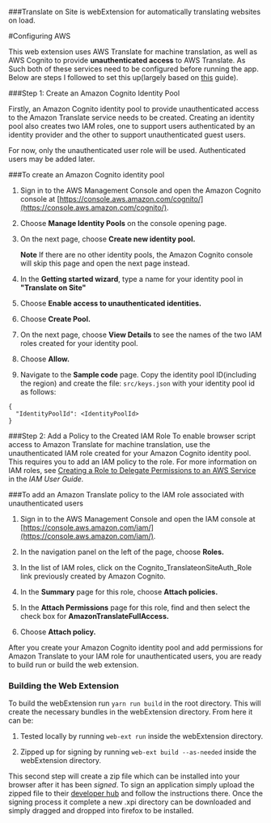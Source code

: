 ###Translate on Site is webExtension for automatically translating websites on load.

#Configuring AWS

This web extension uses AWS Translate for machine translation, as well as AWS Cognito to provide **unauthenticated access** to AWS Translate. As Such both of these services need to be configured before running the app. Below are steps I followed to set this up(largely based on [this](https://docs.aws.amazon.com/sdk-for-javascript/v2/developer-guide/getting-started-browser.html) guide).

###Step 1: Create an Amazon Cognito Identity Pool

Firstly, an Amazon Cognito identity pool to provide unauthenticated access to the Amazon Translate service needs to be created. Creating an identity pool also creates two IAM roles, one to support users authenticated by an identity provider and the other to support unauthenticated guest users.

For now, only the unauthenticated user role will be used. Authenticated users may be added later.

###To create an Amazon Cognito identity pool

1.  Sign in to the AWS Management Console and open the Amazon Cognito console at [https://console.aws.amazon.com/cognito/](https://console.aws.amazon.com/cognito/).

2.  Choose **Manage Identity Pools** on the console opening page.

3.  On the next page, choose **Create new identity pool.**

    **Note** If there are no other identity pools, the Amazon Cognito console will skip this page and open the next page instead.

4.  In the **Getting started wizard**, type a name for your identity pool in **"Translate on Site"**

5.  Choose **Enable access to unauthenticated identities.**

6.  Choose **Create Pool.**

7.  On the next page, choose **View Details** to see the names of the two IAM roles created for your identity pool.

8.  Choose **Allow.**

9.  Navigate to the **Sample code** page. Copy the identity pool ID(including the region) and create the file: `src/keys.json` with your identity pool id as follows:

```
{
  "IdentityPoolId": <IdentityPoolId>
}
```

###Step 2: Add a Policy to the Created IAM Role
To enable browser script access to Amazon Translate for machine translation, use the unauthenticated IAM role created for your Amazon Cognito identity pool. This requires you to add an IAM policy to the role. For more information on IAM roles, see [Creating a Role to Delegate Permissions to an AWS Service](https://docs.aws.amazon.com/IAM/latest/UserGuide/id_roles_create_for-service.html) in the _IAM User Guide._

###To add an Amazon Translate policy to the IAM role associated with unauthenticated users

1.  Sign in to the AWS Management Console and open the IAM console at [https://console.aws.amazon.com/iam/](https://console.aws.amazon.com/iam/).

2.  In the navigation panel on the left of the page, choose **Roles.**

3.  In the list of IAM roles, click on the Cognito_TranslateonSiteAuth_Role link previously created by Amazon Cognito.

4.  In the **Summary** page for this role, choose **Attach policies.**

5.  In the **Attach Permissions** page for this role, find and then select the check box for **AmazonTranslateFullAccess.**

6.  Choose **Attach policy.**

After you create your Amazon Cognito identity pool and add permissions for Amazon Translate to your IAM role for unauthenticated users, you are ready to build run or build the web extension.

### Building the Web Extension

To build the webExtension run `yarn run build` in the root directory. This will create the necessary bundles in the webExtension directory. From here it can be:

1.  Tested locally by running `web-ext run` inside the webExtension directory.

2.  Zipped up for signing by running `web-ext build --as-needed` inside the webExtension directory.

This second step will create a zip file which can be installed into your browser after it has been _signed_. To sign an application simply upload the zipped file to their [developer hub](https://addons.mozilla.org/en-US/developers/) and follow the instructions there. Once the signing process it complete a new .xpi directory can be downloaded and simply dragged and dropped into firefox to be installed.
